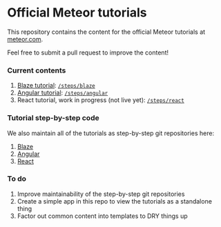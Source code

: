 # Official Meteor tutorials

This repository contains the content for the official Meteor tutorials at [meteor.com](https://www.meteor.com/tutorials/blaze/creating-an-app).

Feel free to submit a pull request to improve the content!

### Current contents

1. [Blaze tutorial](https://www.meteor.com/tutorials/blaze/creating-an-app): [`/steps/blaze`](https://github.com/meteor/tutorials/tree/master/steps/blaze)
2. [Angular tutorial](https://www.meteor.com/tutorials/angular/creating-an-app): [`/steps/angular`](https://github.com/meteor/tutorials/tree/master/steps/angular)
3. React tutorial, work in progress (not live yet): [`/steps/react`](https://github.com/meteor/tutorials/tree/master/steps/react)

### Tutorial step-by-step code

We also maintain all of the tutorials as step-by-step git repositories here:

1. [Blaze](https://github.com/meteor/simple-todos)
2. [Angular](https://github.com/meteor/simple-todos-angular)
3. [React](https://github.com/meteor/simple-todos-react)

### To do

1. Improve maintainability of the step-by-step git repositories
2. Create a simple app in this repo to view the tutorials as a standalone thing
3. Factor out common content into templates to DRY things up